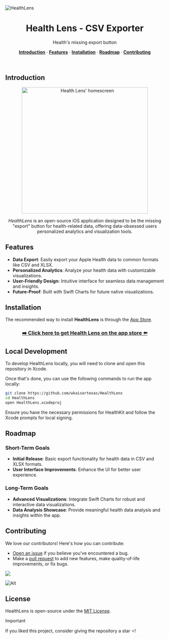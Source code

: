 <img alt="HealthLens" src="https://github.com/user-attachments/assets/efd0a4aa-cb52-4b65-b68b-6c6a1e4f087d" />

<h1 align="center">Health Lens - CSV Exporter</h1>

<p align="center">
  Health's missing export button
</p>

<p align="center">
  <a href="#introduction"><strong>Introduction</strong></a> ·
  <a href="#features"><strong>Features</strong></a> ·
  <a href="#installation"><strong>Installation</strong></a> ·
  <a href="#roadmap"><strong>Roadmap</strong></a> ·
  <a href="#contributing"><strong>Contributing</strong></a>
</p>
<br/>

## Introduction

<p align="center">
  <picture>
    <source width="400" media="(prefers-color-scheme: dark)" srcset="https://github.com/user-attachments/assets/184358fc-d604-4f4e-a278-dba377776ac0">
    <img width="400" alt="Health Lens' homescreen" src="https://github.com/user-attachments/assets/7f1ad680-f1fa-4023-a937-420f3307e62e" />
  </picture>
</p>

<p align="center">
    <i>HealthLens</i> is an open-source iOS application designed to be the missing "export" button for health-related data, offering data-obsessed users personalized analytics and visualization tools.
</p>

## Features

- **Data Export**: Easily export your Apple Health data to common formats like CSV and XLSX.
- **Personalized Analytics**: Analyze your health data with customizable visualizations.
- **User-Friendly Design**: Intuitive interface for seamless data management and insights.
- **Future-Proof**: Built with Swift Charts for future native visualizations.

## Installation

The recommended way to install **HealthLens** is through the [App Store](https://apps.apple.com/app/health-lens-csv-exporter/id6578440958).

<h3 align="center">
  <a href="https://apps.apple.com/app/health-lens-csv-exporter/id6578440958">➡️ Click here to get <strong>Health Lens</strong> on the app store ⬅️</a>
</h3>

## Local Development

To develop HealthLens locally, you will need to clone and open this repository in Xcode.

Once that's done, you can use the following commands to run the app locally:

```bash
git clone https://github.com/wkaisertexas/HealthLens
cd HealthLens
open HealthLens.xcodeproj
```

Ensure you have the necessary permissions for HealthKit and follow the Xcode prompts for local signing.

## Roadmap

### Short-Term Goals
- **Initial Release**: Basic export functionality for health data in CSV and XLSX formats.
- **User Interface Improvements**: Enhance the UI for better user experience.

### Long-Term Goals
- **Advanced Visualizations**: Integrate Swift Charts for robust and interactive data visualizations.
- **Data Analysis Showcase**: Provide meaningful health data analysis and insights within the app.

## Contributing

We love our contributors! Here's how you can contribute:

- [Open an issue](https://github.com/wkaisertexas/HealthLens/issues) if you believe you've encountered a bug.
- Make a [pull request](https://github.com/wkaisertexas/HealthLens/pulls) to add new features, make quality-of-life improvements, or fix bugs.

<a href="https://github.com/wkaisertexas/healthlens/graphs/contributors">
  <img src="https://contrib.rocks/image?repo=wkaisertexas/healthlens" />
</a>

![Alt](https://repobeats.axiom.co/api/embed/83ed202554b095482847f899de57ba51a493842c.svg "Repobeats analytics image")

## License

HealthLens is open-source under the [MIT License](LICENSE.md).

> [!IMPORTANT]
> If you liked this project, consider giving the repository a star ⭐️!
